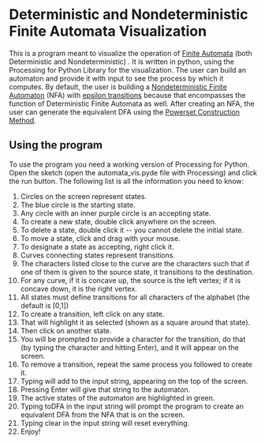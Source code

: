 ﻿# Deterministic and Nondeterministic Finite Automata Visualization
This is a program meant to visualize the operation of [Finite Automata](https://en.wikipedia.org/wiki/Deterministic_finite_automaton) (both Deterministic and Nondeterministic) . It is written in python, using the Processing for Python Library for the visualization. The user can build an automaton and provide it with input to see the process by which it computes. By default, the user is building a [Nondeterministic Finite Automaton](https://en.wikipedia.org/wiki/Nondeterministic_finite_automaton) (NFA) with [epsilon transitions](https://en.wikipedia.org/wiki/Epsilon_transition) because that encompasses the function of Deterministic Finite Automata as well. After creating an NFA, the user can generate the equivalent DFA using the [Powerset Construction Method](https://en.wikipedia.org/wiki/Powerset_construction).

## Using the program
To use the program you need a working version of Processing for Python. Open the sketch (open the automata_vis.pyde file with Processing) and click the run button. The following list is all the information you need to know:
 1. Circles on the screen represent states.
 2. The blue circle is the starting state.
 3. Any circle with an inner purple circle is an accepting state.
 4. To create a new state, double click anywhere on the screen.
 5. To delete a state, double click it -- you cannot delete the initial state.
 6. To move a state, click and drag with your mouse.
 7. To designate a state as accepting, right click it.
 8. Curves connecting states represent transitions.
 9. The characters listed close to the curve are the characters such that if one of them is given to the source state, it transitions to the destination.
 10. For any curve, if it is concave up, the source is the left vertex; if it is concave down, it is the right vertex. 
 11. All states must define transitions for all characters of the alphabet (the default is [0,1])
 12. To create a transition, left click on any state.
 13. That will highlight it as selected (shown as a square around that state).
 14. Then click on another state.
 15. You will be prompted to provide a character for the transition, do that (by typing the character and hitting Enter), and it will appear on the screen.
 16. To remove a transition, repeat the same process you followed to create it.
 17. Typing will add to the input string, appearing on the top of the screen.
 18. Pressing Enter will give that string to the automaton.
 19. The active states of the automaton are highlighted in green.
 20. Typing toDFA in the input string will prompt the program to create an equivalent DFA from the NFA that is on the screen.
 21. Typing clear in the input string will reset everything.
 22. Enjoy!

